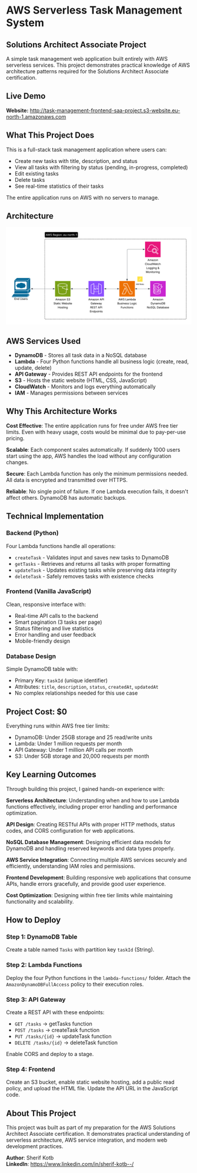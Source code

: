 # AWS Serverless Task Management System
## Solutions Architect Associate Project

A simple task management web application built entirely with AWS serverless services. This project demonstrates practical knowledge of AWS architecture patterns required for the Solutions Architect Associate certification.

## Live Demo

**Website:** http://task-management-frontend-saa-project.s3-website.eu-north-1.amazonaws.com

## What This Project Does

This is a full-stack task management application where users can:
- Create new tasks with title, description, and status
- View all tasks with filtering by status (pending, in-progress, completed)  
- Edit existing tasks
- Delete tasks
- See real-time statistics of their tasks

The entire application runs on AWS with no servers to manage.

## Architecture

![Architecture Diagram](architecture-diagram.png)

## AWS Services Used

- **DynamoDB** - Stores all task data in a NoSQL database
- **Lambda** - Four Python functions handle all business logic (create, read, update, delete)
- **API Gateway** - Provides REST API endpoints for the frontend
- **S3** - Hosts the static website (HTML, CSS, JavaScript)
- **CloudWatch** - Monitors and logs everything automatically
- **IAM** - Manages permissions between services

## Why This Architecture Works

**Cost Effective**: The entire application runs for free under AWS free tier limits. Even with heavy usage, costs would be minimal due to pay-per-use pricing.

**Scalable**: Each component scales automatically. If suddenly 1000 users start using the app, AWS handles the load without any configuration changes.

**Secure**: Each Lambda function has only the minimum permissions needed. All data is encrypted and transmitted over HTTPS.

**Reliable**: No single point of failure. If one Lambda execution fails, it doesn't affect others. DynamoDB has automatic backups.

## Technical Implementation

### Backend (Python)
Four Lambda functions handle all operations:
- `createTask` - Validates input and saves new tasks to DynamoDB
- `getTasks` - Retrieves and returns all tasks with proper formatting  
- `updateTask` - Updates existing tasks while preserving data integrity
- `deleteTask` - Safely removes tasks with existence checks

### Frontend (Vanilla JavaScript)
Clean, responsive interface with:
- Real-time API calls to the backend
- Smart pagination (3 tasks per page)
- Status filtering and live statistics
- Error handling and user feedback
- Mobile-friendly design

### Database Design
Simple DynamoDB table with:
- Primary Key: `taskId` (unique identifier)
- Attributes: `title`, `description`, `status`, `createdAt`, `updatedAt`
- No complex relationships needed for this use case

## Project Cost: $0

Everything runs within AWS free tier limits:
- DynamoDB: Under 25GB storage and 25 read/write units
- Lambda: Under 1 million requests per month
- API Gateway: Under 1 million API calls per month
- S3: Under 5GB storage and 20,000 requests per month

## Key Learning Outcomes

Through building this project, I gained hands-on experience with:

**Serverless Architecture**: Understanding when and how to use Lambda functions effectively, including proper error handling and performance optimization.

**API Design**: Creating RESTful APIs with proper HTTP methods, status codes, and CORS configuration for web applications.

**NoSQL Database Management**: Designing efficient data models for DynamoDB and handling reserved keywords and data types properly.

**AWS Service Integration**: Connecting multiple AWS services securely and efficiently, understanding IAM roles and permissions.

**Frontend Development**: Building responsive web applications that consume APIs, handle errors gracefully, and provide good user experience.

**Cost Optimization**: Designing within free tier limits while maintaining functionality and scalability.

## How to Deploy

### Step 1: DynamoDB Table
Create a table named `Tasks` with partition key `taskId` (String).

### Step 2: Lambda Functions  
Deploy the four Python functions in the `lambda-functions/` folder. Attach the `AmazonDynamoDBFullAccess` policy to their execution roles.

### Step 3: API Gateway
Create a REST API with these endpoints:
- `GET /tasks` → getTasks function
- `POST /tasks` → createTask function  
- `PUT /tasks/{id}` → updateTask function
- `DELETE /tasks/{id}` → deleteTask function

Enable CORS and deploy to a stage.

### Step 4: Frontend
Create an S3 bucket, enable static website hosting, add a public read policy, and upload the HTML file. Update the API URL in the JavaScript code.


## About This Project

This project was built as part of my preparation for the AWS Solutions Architect Associate certification. It demonstrates practical understanding of serverless architecture, AWS service integration, and modern web development practices.

**Author**: Sherif Kotb  
**LinkedIn**: https://www.linkedin.com/in/sherif-kotb--/

